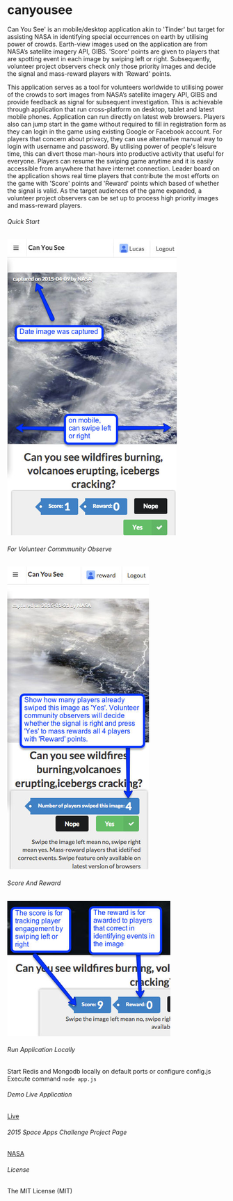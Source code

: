 # canyousee

Can You See' is an mobile/desktop application akin to 'Tinder' but target for assisting NASA in identifying special occurrences on earth by utilising power of crowds. Earth-view images used on the application are from NASA’s satellite imagery API, GIBS. 'Score' points are given to players that are spotting event in each image by swiping left or right. Subsequently, volunteer project observers check only those priority images and decide the signal and mass-reward players with 'Reward' points.

This application serves as a tool for volunteers worldwide to utilising power of the crowds to sort images from NASA’s satellite imagery API, GIBS and provide feedback as signal for subsequent investigation. This is achievable through application that run cross-platform on desktop, tablet and latest mobile phones. Application can run directly on latest web browsers. Players also can jump start in the game without required to fill in registration form as they can login in the game using existing Google or Facebook account. For players that concern about privacy, they can use alternative manual way to login with username and password. By utilising power of people's leisure time, this can divert those man-hours into productive activity that useful for everyone. Players can resume the swiping game anytime and it is easily accessible from anywhere that have internet connection. Leader board on the application shows real time players that contribute the most efforts on the game with 'Score' points and 'Reward' points which based of whether the signal is valid. As the target audiences of the game expanded, a volunteer project observers can be set up to process high priority images and mass-reward players.


###### Quick Start
![alt tag](https://raw.githubusercontent.com/cometta/canyousee/master/static/quickstart.jpg)

###### For Volunteer Commmunity Observe
![alt tag](https://raw.githubusercontent.com/cometta/canyousee/master/static/rewardplayer.jpg)

###### Score And Reward
![alt tag](https://raw.githubusercontent.com/cometta/canyousee/master/static/scorereward.jpg)

###### Run Application Locally
Start Redis and Mongodb locally on default ports or configure config.js
Execute command `node app.js`

###### Demo Live Application
[Live](http://canyousee.eu-gb.mybluemix.net/ "Can You See Live Application")

###### 2015 Space Apps Challenge Project Page
[NASA](https://2015.spaceappschallenge.org/project/can-you-see/ "Can You See project page")

###### License
The MIT License (MIT)
